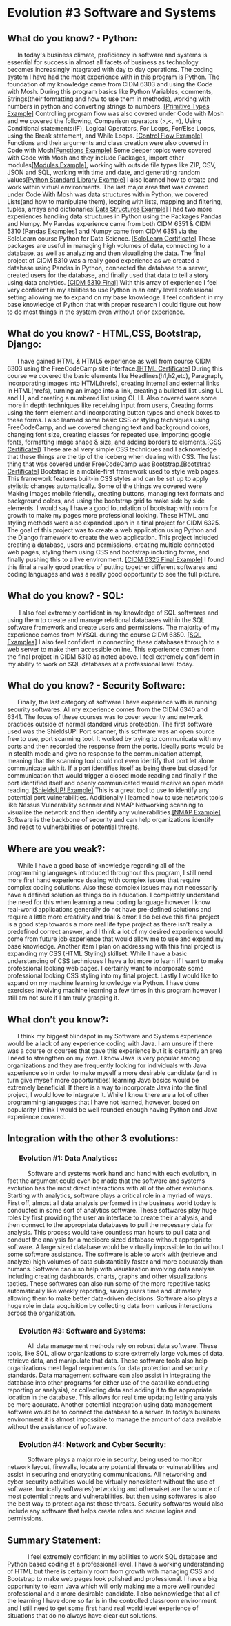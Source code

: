 # Evolution #3 Software and Systems

## What do you know? - Python:
&nbsp;&nbsp;&nbsp;&nbsp;&nbsp;&nbsp;In today's business climate, proficiency in software and systems is essential for success in almost all facets of business as technology becomes increasingly integrated with day to day operations. The coding system I have had the most experience with in this program is Python. The foundation of my knowledge came from CIDM 6303 and using the Code with Mosh. During this program basics like Python Variables, comments, Strings(their formatting and how to use them in methods), working with numbers in python and converting strings to numbers. [[Primitive Types Example]](https://github.com/nanauman/Evolution3/blob/main/Python%20Code%20with%20Mosh%20Examples/Code%20with%20Mosh%20-%20Primitive%20Types.jpg) Controlling program flow was also covered under Code with Mosh and we covered the following, Comparison operators (>,<, =), Using Conditional statements(IF), Logical Operators, For Loops, For/Else Loops, using the Break statement, and While Loops. [[Control Flow Example]](https://github.com/nanauman/Evolution3/blob/main/Python%20Code%20with%20Mosh%20Examples/Code%20with%20Mosh%20-%20Control%20Flow.jpg) Functions and their arguments and class creation were also covered in Code with Mosh[[Functions Example]](https://github.com/nanauman/Evolution3/blob/main/Python%20Code%20with%20Mosh%20Examples/Code%20with%20Mosh%20-%20Functions.jpg) Some deeper topics were covered with Code with Mosh and they include Packages, import other modules[[Modules Example]](https://github.com/nanauman/Evolution3/blob/main/Python%20Code%20with%20Mosh%20Examples/Code%20with%20Mosh%20-%20Modules.jpg), working with outside file types like ZIP, CSV, JSON and SQL, working with time and date, and generating random values[[Python Standard Library Example]](https://github.com/nanauman/Evolution3/blob/main/Python%20Code%20with%20Mosh%20Examples/Code%20with%20Mosh%20-%20Python%20Standard%20Library.jpg) I also learned how to create and work within virtual environments. The last major area that was covered under Code With Mosh was data structures within Python, we covered Lists(and how to manipulate them), looping with lists, mapping and filtering, tuples, arrays and dictionaries[[Data Structures Example]](https://github.com/nanauman/Evolution3/blob/main/Python%20Code%20with%20Mosh%20Examples/Code%20with%20Mosh%20-%20Data%20Structures.jpg) I had two more experiences handling data structures in Python using the Packages Pandas and Numpy. My Pandas experience came from both CIDM 6351 & CIDM 5310 [[Pandas Examples]](https://github.com/nanauman/Evolution3/tree/main/Python%20Pandas%20Examples) and Numpy came from CIDM 6351 via the SoloLearn course Python for Data Science. [[SoloLearn Certificate]](https://github.com/nanauman/Evolution3/blob/main/Nathan%20Nauman%20Sololearn%20Python%20Data%20Science%20Certificate%20(1).jpg) These packages are useful in managing high volumes of data, connecting to a database, as well as analyzing and then visualizing the data. The final project of CIDM 5310 was a really good experience as we created a database using Pandas in Python, connected the database to a server, created users for the database, and finally used that data to tell a story using data analytics. [[CIDM 5310 Final]](https://github.com/nanauman/Evolution2/tree/main/CIDM%205310%20Final%20Project%20Files) With this array of experience I feel very confident in my abilities to use Python in an entry level professional setting allowing me to expand on my base knowledge. I feel confident in my base knowledge of Python that with proper research I could figure out how to do most things in the system even without prior experience. 

## What do you know? - HTML,CSS, Bootstrap, Django:
&nbsp;&nbsp;&nbsp;&nbsp;&nbsp;&nbsp;I have gained HTML & HTML5 experience as well from course CIDM 6303 using the FreeCodeCamp site interface.[[HTML Certificate]](https://github.com/nanauman/Evolution3/blob/main/HTML%20and%20HTML%205%20Free%20Code%20Camp.jpg) During this course we covered the basic elements like Headlines(h1,h2,etc), Paragraph, incorporating images into HTML(hrefs), creating internal and external links in HTML(hrefs), turning an image into a link, creating a bulleted list using UL and LI, and creating a numbered list using OL LI.  Also covered were some more in depth techniques like receiving input from users, Creating forms using the form element and incorporating button types and check boxes to these forms. I also learned some basic CSS or styling techniques using FreeCodeCamp, and we covered changing text and background colors, changing font size, creating classes for repeated use, importing google fonts, formatting image shape & size, and adding borders to elements.[[CSS Certificate]](https://github.com/nanauman/Evolution3/blob/main/CSS%20Free%20Code%20Camp.jpg)) These are all very simple CSS techniques and I acknowledge that these things are the tip of the iceberg when dealing with CSS. The last thing that was covered under FreeCodeCamp was Bootstrap.[[Bootstrap Certificate]](https://github.com/nanauman/Evolution3/blob/main/Bootstrap%20Free%20Code%20Camp.jpg) Bootstrap is a mobile-first framework used to style web pages. This framework features built-in CSS styles and can be set up to apply stylistic changes automatically. Some of the things we covered were Making Images mobile friendly, creating buttons, managing text formats and background colors, and using the bootstrap grid to make side by side elements. I would say I have a good foundation of bootstrap with room for growth to make my pages more professional looking. These HTML and styling methods were also expanded upon in a final project for CIDM 6325. The goal of this project was to create a web application using Python and the Django framework to create the web application. This project included creating a database, users and permissions, creating multiple connected web pages, styling them using CSS and bootstrap including forms, and finally pushing this to a live environment. [[CIDM 6325 Final Example]](https://github.com/nanauman/Evolution3/tree/main/CDIM6325-Final-Project) I found this final a really good practice of putting together different softwares and coding languages and was a really good opportunity to see the full picture. 

## What do you know? - SQL:
&nbsp;&nbsp;&nbsp;&nbsp;&nbsp;&nbsp; I also feel extremely confident in my knowledge of SQL softwares and using them to create and  manage relational databases within the SQL software framework and create users and permissions. The majority of my experience comes from MYSQL during the course CIDM 6350. [[SQL Examples]](https://github.com/nanauman/Evolution3/tree/main/SQL%20Examples)  I also feel confident in connecting these databases through to a web server to make them accessible online. This experience comes from the final project in CIDM 5310 as noted above. I feel extremely confident in my ability to work on SQL databases at a professional level today. 

## What do you know? - Security Software:
&nbsp;&nbsp;&nbsp;&nbsp;&nbsp;&nbsp;Finally, the last category of software I have experience with is running security softwares. All my experience comes from the CIDM 6340 and 6341. The focus of these courses was to cover security and network practices outside of normal standard virus protection. The first software used was the ShieldsUP! Port scanner, this software was an open source free to use, port scanning tool. It worked by trying to communicate with my ports and then recorded the response from the ports. Ideally ports would be in stealth mode and give no response to the communication attempt, meaning that the scanning tool could not even identify that port let alone communicate with it. If a port identifies itself as being there but closed for communication that would trigger a closed mode reading and finally if the port identified itself and openly communicated would receive an open mode reading. [[ShieldsUP! Example]](https://github.com/nanauman/Evolution3/blob/main/Shields%20UP%20Nessus%20Vulnerability%20Scan.pdf) This is a great tool to use to identify any potential port vulnerabilities. Additionally I learned how to use network tools like Nessus Vulnerability scanner and NMAP Networking scanning to visualize the network and then identify any vulnerabilities.[[NMAP Example]](https://github.com/nanauman/Evolution3/blob/main/NMAP%20-%20Research%20Report%20%231.pdf) Software is the backbone of security and can help organizations identify and react to vulnerabilities or potential threats.


## Where are you weak?:
&nbsp;&nbsp;&nbsp;&nbsp;&nbsp;&nbsp;While I have a good base of knowledge regarding all of the programming languages introduced throughout this program, I still need more first hand experience dealing with complex issues that require complex coding solutions. Also these complex issues may not necessarily have a defined solution as things do in education. I completely understand the need for this when learning a new coding language however I know real-world applications generally do not have pre-defined solutions and require a little more creativity and trial & error. I do believe this final project is a good step towards a more real life type project as there isn’t really a predefined correct answer, and I think a lot of my desired experience would come from future job experience that would allow me to use and expand my base knowledge. Another item I plan on addressing with this final project is expanding my CSS (HTML Styling) skillset. While I have a basic understanding of CSS techniques I have a lot more to learn if I want to make professional looking web pages. I certainly want to incorporate some professional looking CSS styling into my final project. Lastly I would like to expand on my machine learning knowledge via Python. I have done exercises involving machine learning a few times in this program however I still am not sure if I am truly grasping it. 

## What don’t you know?:
&nbsp;&nbsp;&nbsp;&nbsp;&nbsp;&nbsp;I think my biggest blindspot in my Software and Systems experience would be a lack of any experience coding with Java. I am unsure if there was a course or courses that gave this experience but it is certainly an area I need to strengthen on my own. I know Java is very popular among organizations and they are frequently looking for individuals with Java experience so in order to make myself a more desirable candidate (and in turn give myself more opportunities) learning Java basics would be extremely beneficial. If there is a way to incorporate Java into the final project, I would love to integrate it. While I know there are a lot of other programming languages that I have not learned, however, based on popularity I think I would be well rounded enough having Python and Java experience covered.  

## Integration with the other 3 evolutions:
### &nbsp;&nbsp;&nbsp;&nbsp;&nbsp;&nbsp; Evolution #1: Data Analytics:
&nbsp;&nbsp;&nbsp;&nbsp;&nbsp;&nbsp;&nbsp;&nbsp;&nbsp;&nbsp;&nbsp;&nbsp;Software and systems work hand and hand with each evolution, in fact the argument could even be made that the software and systems evolution has the most direct interactions with all of the other evolutions. Starting with analytics, software plays a critical role in a myriad of ways. First off, almost all data analysis performed in the business world today is conducted in some sort of analytics software. These softwares play huge roles by first providing the user an interface to create their analysis, and then connect to the appropriate databases to pull the necessary data for analysis. This process would take countless man hours to pull data and conduct the analysis for a mediocre sized database without appropriate software. A large sized database would be virtually impossible to do without some software assistance. The software is able to work with (retrieve and analyze) high volumes of data substantially faster and more accurately than humans. Software can also help with visualization involving data analysis including creating dashboards, charts, graphs and other visualizations tactics. These softwares can also run some of the more repetitive tasks automatically like weekly reporting, saving users time and ultimately allowing them to make better data-driven decisions. Software also plays a huge role in data acquisition by collecting data from various interactions across the organization. 

### &nbsp;&nbsp;&nbsp;&nbsp;&nbsp;&nbsp; Evolution #3: Software and Systems:
&nbsp;&nbsp;&nbsp;&nbsp;&nbsp;&nbsp;&nbsp;&nbsp;&nbsp;&nbsp;&nbsp;&nbsp;All data management methods rely on robust data software. These tools, like SQL, allow organizations to store extremely large volumes of data, retrieve data, and manipulate that data. These software tools also help organizations meet legal requirements for data protection and security standards. Data management software can also assist in integrating the database into other programs for either use of the data(like conducting reporting or analysis), or collecting data and adding it to the appropriate location in the database. This allows for real time updating letting analysis be more accurate. Another potential integration using data management software  would be to connect the database to a server.  In today’s business environment it is almost impossible to manage the amount of data available without the assistance of software.


### &nbsp;&nbsp;&nbsp;&nbsp;&nbsp;&nbsp; Evolution #4: Network and Cyber Security:
&nbsp;&nbsp;&nbsp;&nbsp;&nbsp;&nbsp;&nbsp;&nbsp;&nbsp;&nbsp;&nbsp;&nbsp;Software plays a major role in security, being used to monitor network layout, firewalls, locate any potential threats or vulnerabilities and assist in securing and encrypting communications. All networking and cyber security activities would be virtually nonexistent without the use of software. Ironically softwares(networking and otherwise) are the source of most potential threats and vulnerabilities, but then using softwares is also the best way to protect against those threats. Security softwares would also include any software that helps create roles and secure logins and permissions. 


## Summary Statement:
&nbsp;&nbsp;&nbsp;&nbsp;&nbsp;&nbsp;&nbsp;&nbsp;&nbsp;&nbsp;&nbsp;&nbsp;I feel extremely confident in my abilities to work SQL database and Python based coding at a professional level. I have a working understanding of HTML but there is certainly room from growth with managing CSS and Bootstrap to make web pages look polished and professional. I have a big opportunity to learn Java which will only making me a more well rounded professional and a more desirable candidate. I also acknowledge that all of the learning I have done so far is in the controlled classroom environment and I still need to get some first hand real world level experience of situations that do no always have clear cut solutions. 
